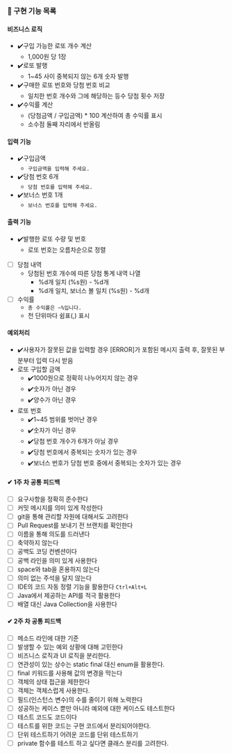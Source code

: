 ### 📝 구현 기능 목록

#### 비즈니스 로직

- ✔️구입 가능한 로또 개수 계산
    - 1,000원 당 1장
- ✔️로또 발행
    - 1~45 사이 중복되지 않는 6개 숫자 발행
- ✔️구매한 로또 번호와 당첨 번호 비교
    - 일치한 번호 개수와 그에 해당하는 등수 당첨 횟수 저장
- ✔️수익률 계산
    - (당첨금액 / 구입금액) * 100 계산하여 총 수익률 표시
    - 소수점 둘째 자리에서 반올림

#### 입력 기능

- ✔️구입금액
    - ```구입금액을 입력해 주세요.```
- ✔️당첨 번호 6개
    - ```당첨 번호를 입력해 주세요.```
- ✔️보너스 번호 1개
    - ```보너스 번호를 입력해 주세요.```

#### 출력 기능

- ✔️발행한 로또 수량 및 번호
    - 로또 번호는 오름차순으로 정렬
- [ ] 당첨 내역
    - 당첨된 번호 개수에 따른 당첨 통계 내역 나열
        - %d개 일치 (%s원) - %d개
        - %d개 일치, 보너스 볼 일치 (%s원) - %d개
- [ ] 수익률
    - ```총 수익률은 ~%입니다.```
    - 천 단위마다 쉼표(,) 표시

#### 예외처리

- ✔️사용자가 잘못된 값을 입력할 경우 [ERROR]가 포함된 메시지 출력 후, 잘못된 부분부터 입력 다시 받음
- 로또 구입할 금액
    - ✔️1000원으로 정확히 나누어지지 않는 경우
    - ✔️숫자가 아닌 경우
    - ✔️양수가 아닌 경우
- 로또 번호
    - ✔️1~45 범위를 벗어난 경우
    - ✔️숫자가 아닌 경우
    - ✔️당첨 번호 개수가 6개가 아닐 경우
    - ✔️당첨 번호에서 중복되는 숫자가 있는 경우
    - ✔️보너스 번호가 당첨 번호 중에서 중복되는 숫자가 있는 경우

#### ✔ 1주 차 공통 피드백

- [ ] 요구사항을 정확히 준수한다
- [ ] 커밋 메시지를 의미 있게 작성한다
- [ ] git을 통해 관리할 자원에 대해서도 고려한다
- [ ] Pull Request를 보내기 전 브랜치를 확인한다
- [ ] 이름을 통해 의도를 드러낸다
- [ ] 축약하지 않는다
- [ ] 공백도 코딩 컨벤션이다
- [ ] 공백 라인을 의미 있게 사용한다
- [ ] space와 tab을 혼용하지 않는다
- [ ] 의미 없는 주석을 달지 않는다
- [ ] IDE의 코드 자동 정렬 기능을 활용한다   `Ctrl+Alt+L`
- [ ] Java에서 제공하는 API를 적극 활용한다
- [ ] 배열 대신 Java Collection을 사용한다

#### ✔ 2주 차 공통 피드백

- [ ] 메소드 라인에 대한 기준
- [ ] 발생할 수 있는 예외 상황에 대해 고민한다
- [ ] 비즈니스 로직과 UI 로직을 분리한다.
- [ ] 연관성이 있는 상수는 static final 대신 enum을 활용한다.
- [ ] final 키워드를 사용해 값의 변경을 막는다
- [ ] 객체의 상태 접근을 제한한다
- [ ] 객체는 객체스럽게 사용한다.
- [ ] 필드(인스턴스 변수)의 수를 줄이기 위해 노력한다
- [ ] 성공하는 케이스 뿐만 아니라 예외에 대한 케이스도 테스트한다
- [ ] 테스트 코드도 코드이다
- [ ] 테스트를 위한 코드는 구현 코드에서 분리되어야한다.
- [ ] 단위 테스트하기 어려운 코드를 단위 테스트하기
- [ ] private 함수를 테스트 하고 싶다면 클래스 분리를 고려한다.